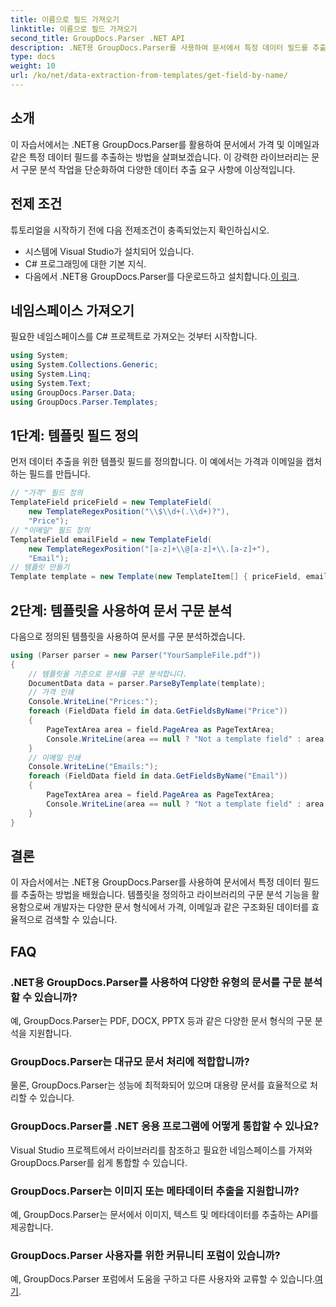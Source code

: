 ```yaml
---
title: 이름으로 필드 가져오기
linktitle: 이름으로 필드 가져오기
second_title: GroupDocs.Parser .NET API
description: .NET용 GroupDocs.Parser를 사용하여 문서에서 특정 데이터 필드를 추출하는 방법을 알아보세요. 코드 예제가 포함된 단계별 가이드입니다.
type: docs
weight: 10
url: /ko/net/data-extraction-from-templates/get-field-by-name/
---
```

## 소개
이 자습서에서는 .NET용 GroupDocs.Parser를 활용하여 문서에서 가격 및 이메일과 같은 특정 데이터 필드를 추출하는 방법을 살펴보겠습니다. 이 강력한 라이브러리는 문서 구문 분석 작업을 단순화하여 다양한 데이터 추출 요구 사항에 이상적입니다.
## 전제 조건
튜토리얼을 시작하기 전에 다음 전제조건이 충족되었는지 확인하십시오.
- 시스템에 Visual Studio가 설치되어 있습니다.
- C# 프로그래밍에 대한 기본 지식.
-  다음에서 .NET용 GroupDocs.Parser를 다운로드하고 설치합니다.[이 링크](https://releases.groupdocs.com/parser/net/).

## 네임스페이스 가져오기
필요한 네임스페이스를 C# 프로젝트로 가져오는 것부터 시작합니다.
```csharp
using System;
using System.Collections.Generic;
using System.Linq;
using System.Text;
using GroupDocs.Parser.Data;
using GroupDocs.Parser.Templates;
```
## 1단계: 템플릿 필드 정의
먼저 데이터 추출을 위한 템플릿 필드를 정의합니다. 이 예에서는 가격과 이메일을 캡처하는 필드를 만듭니다.
```csharp
// "가격" 필드 정의
TemplateField priceField = new TemplateField(
    new TemplateRegexPosition("\\$\\d+(.\\d+)?"),
    "Price");
// "이메일" 필드 정의
TemplateField emailField = new TemplateField(
    new TemplateRegexPosition("[a-z]+\\@[a-z]+\\.[a-z]+"),
    "Email");
// 템플릿 만들기
Template template = new Template(new TemplateItem[] { priceField, emailField });
```
## 2단계: 템플릿을 사용하여 문서 구문 분석
다음으로 정의된 템플릿을 사용하여 문서를 구문 분석하겠습니다.
```csharp
using (Parser parser = new Parser("YourSampleFile.pdf"))
{
    // 템플릿을 기준으로 문서를 구문 분석합니다.
    DocumentData data = parser.ParseByTemplate(template);
    // 가격 인쇄
    Console.WriteLine("Prices:");
    foreach (FieldData field in data.GetFieldsByName("Price"))
    {
        PageTextArea area = field.PageArea as PageTextArea;
        Console.WriteLine(area == null ? "Not a template field" : area.Text);
    }
    // 이메일 인쇄
    Console.WriteLine("Emails:");
    foreach (FieldData field in data.GetFieldsByName("Email"))
    {
        PageTextArea area = field.PageArea as PageTextArea;
        Console.WriteLine(area == null ? "Not a template field" : area.Text);
    }
}
```

## 결론
이 자습서에서는 .NET용 GroupDocs.Parser를 사용하여 문서에서 특정 데이터 필드를 추출하는 방법을 배웠습니다. 템플릿을 정의하고 라이브러리의 구문 분석 기능을 활용함으로써 개발자는 다양한 문서 형식에서 가격, 이메일과 같은 구조화된 데이터를 효율적으로 검색할 수 있습니다.

## FAQ
### .NET용 GroupDocs.Parser를 사용하여 다양한 유형의 문서를 구문 분석할 수 있습니까?
예, GroupDocs.Parser는 PDF, DOCX, PPTX 등과 같은 다양한 문서 형식의 구문 분석을 지원합니다.
### GroupDocs.Parser는 대규모 문서 처리에 적합합니까?
물론, GroupDocs.Parser는 성능에 최적화되어 있으며 대용량 문서를 효율적으로 처리할 수 있습니다.
### GroupDocs.Parser를 .NET 응용 프로그램에 어떻게 통합할 수 있나요?
Visual Studio 프로젝트에서 라이브러리를 참조하고 필요한 네임스페이스를 가져와 GroupDocs.Parser를 쉽게 통합할 수 있습니다.
### GroupDocs.Parser는 이미지 또는 메타데이터 추출을 지원합니까?
예, GroupDocs.Parser는 문서에서 이미지, 텍스트 및 메타데이터를 추출하는 API를 제공합니다.
### GroupDocs.Parser 사용자를 위한 커뮤니티 포럼이 있습니까?
 예, GroupDocs.Parser 포럼에서 도움을 구하고 다른 사용자와 교류할 수 있습니다.[여기](https://forum.groupdocs.com/c/parser/17).